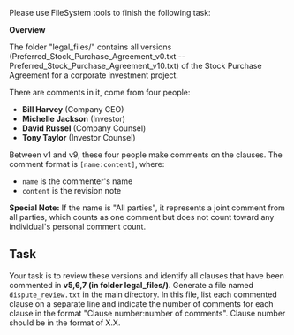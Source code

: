 Please use FileSystem tools to finish the following task:

**Overview**

The folder "legal_files/" contains all versions (Preferred_Stock_Purchase_Agreement_v0.txt  -- Preferred_Stock_Purchase_Agreement_v10.txt) of the Stock Purchase Agreement for a corporate investment project.

There are comments in it, come from four people:

- **Bill Harvey** (Company CEO)
- **Michelle Jackson** (Investor)
- **David Russel** (Company Counsel)
- **Tony Taylor** (Investor Counsel)

Between v1 and v9, these four people make comments on the clauses. The comment format is `[name:content]`, where:

- `name` is the commenter's name
- `content` is the revision note

**Special Note:** If the name is "All parties", it represents a joint comment from all parties, which counts as one comment but does not count toward any individual's personal comment count.

## Task

Your task is to review these versions and identify all clauses that have been commented in **v5,6,7 (in folder legal_files/)**. Generate a file named `dispute_review.txt` in the main directory. In this file, list each commented clause on a separate line and indicate the number of comments for each clause in the format "Clause number:number of comments". Clause number should be in the format of X.X.
